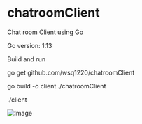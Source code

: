 
# chatroomClient
Chat room Client using Go

Go version: 1.13

Build and run

go get github.com/wsq1220/chatroomClient


go build -o client ./chatroomClient

./client

![Image](https://github.com/wsq1220chatroomClient/blob/master/img/pro.png)
